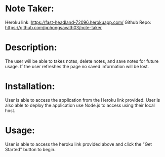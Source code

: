 # Note Taker:

Heroku link: https://fast-headland-72096.herokuapp.com/
Github Repo: https://github.com/pphongsavath03/note-taker

# Description:

The user will be able to takes notes, delete notes, and save notes for future usage.  If the user refreshes the page no saved information will be lost.  


# Installation:

User is able to access the application from the Heroku link provided.  User is also able to deploy the application use Node.js to access using their local host.  


# Usage:

User is able to access the heroku link provided above and click the "Get Started" button to begin. 

